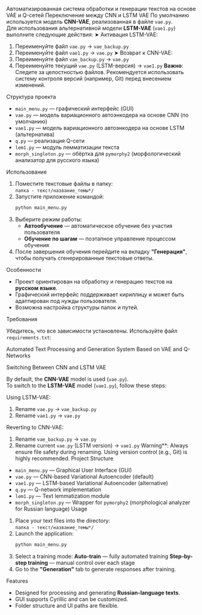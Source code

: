 Автоматизированная система обработки и генерации текстов на основе VAE и Q-сетей
Переключение между CNN и LSTM VAE
По умолчанию используется модель **CNN-VAE**, реализованная в файле `vae.py`.  
Для использования альтернативной модели **LSTM-VAE** (`vae1.py`) выполните следующие действия:
➤ Активация LSTM-VAE:
1. Переименуйте файл `vae.py` → `vae_backup.py`
2. Переименуйте файл `vae1.py` → `vae.py`
 ➤ Возврат к CNN-VAE:
1. Переименуйте файл `vae_backup.py` → `vae.py`
2. Переименуйте текущий `vae.py` (LSTM-версия) → `vae1.py`
**Важно**: Следите за целостностью файлов. Рекомендуется использовать систему контроля версий (например, Git) перед внесением изменений.

Структура проекта

- `main_menu.py` — графический интерфейс (GUI)
- `vae.py` — модель вариационного автоэнкодера на основе CNN (по умолчанию)
- `vae1.py` — модель вариационного автоэнкодера на основе LSTM (альтернатива)
- `q.py` — реализация Q-сети
- `lem1.py` — модуль лемматизации текста
- `morph_singleton.py` — обёртка для `pymorphy2` (морфологический анализатор для русского языка)

Использование

1. Поместите текстовые файлы в папку:  
   `папка - текст/название_темы*/`
2. Запустите приложение командой:  
   ```bash
   python main_menu.py
   ```
3. Выберите режим работы:
   - **Автообучение** — автоматическое обучение без участия пользователя
   - **Обучение по шагам** — поэтапное управление процессом обучения
4. После завершения обучения перейдите на вкладку **"Генерация"**, чтобы получать сгенерированные текстовые ответы.

Особенности

- Проект ориентирован на обработку и генерацию текстов на **русском языке**.
- Графический интерфейс поддерживает кириллицу и может быть адаптирован под нужды пользователя.
- Возможна настройка структуры папок и путей.


Требования

Убедитесь, что все зависимости установлены. Используйте файл `requirements.txt`:


Automated Text Processing and Generation System Based on VAE and Q-Networks

 Switching Between CNN and LSTM VAE

By default, the **CNN-VAE** model is used (`vae.py`).  
To switch to the **LSTM-VAE** model (`vae1.py`), follow these steps:

 Using LSTM-VAE:
1. Rename `vae.py` → `vae_backup.py`
2. Rename `vae1.py` → `vae.py`

 Reverting to CNN-VAE:
1. Rename `vae_backup.py` → `vae.py`
2. Rename current `vae.py` (LSTM version) → `vae1.py`
Warning**: Always ensure file safety during renaming. Using version control (e.g., Git) is highly recommended. Project Structure

- `main_menu.py` — Graphical User Interface (GUI)
- `vae.py` — CNN-based Variational Autoencoder (default)
- `vae1.py` — LSTM-based Variational Autoencoder (alternative)
- `q.py` — Q-network implementation
- `lem1.py` — Text lemmatization module
- `morph_singleton.py` — Wrapper for `pymorphy2` (morphological analyzer for Russian language)
 Usage

1. Place your text files into the directory:  
   `папка - текст/название_темы*/`
2. Launch the application:  
   ```bash
   python main_menu.py
   ```
3. Select a training mode:
**Auto-train** — fully automated training
**Step-by-step training** — manual control over each stage
4. Go to the **"Generation"** tab to generate responses after training.

Features

- Designed for processing and generating **Russian-language texts**.
- GUI supports Cyrillic and can be customized.
- Folder structure and UI paths are flexible.

